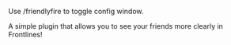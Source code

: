 Use /friendlyfire to toggle config window.

A simple plugin that allows you to see your friends more clearly in Frontlines!
